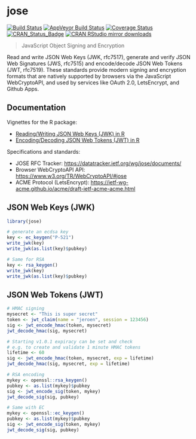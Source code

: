 # jose

[![Build Status](https://travis-ci.org/jeroen/jose.svg?branch=master)](https://travis-ci.org/jeroen/jose)
[![AppVeyor Build Status](https://ci.appveyor.com/api/projects/status/github/jeroen/jose?branch=master&svg=true)](https://ci.appveyor.com/project/jeroen/jose)
[![Coverage Status](https://codecov.io/github/jeroen/jose/coverage.svg?branch=master)](https://codecov.io/github/jeroen/jose?branch=master)
[![CRAN_Status_Badge](http://www.r-pkg.org/badges/version/jose)](http://cran.r-project.org/package=jose)
[![CRAN RStudio mirror downloads](http://cranlogs.r-pkg.org/badges/jose)](http://cran.r-project.org/web/packages/jose/index.html)

> JavaScript Object Signing and Encryption

Read and write JSON Web Keys (JWK, rfc7517), generate and verify JSON
Web Signatures (JWS, rfc7515) and encode/decode JSON Web Tokens (JWT, rfc7519).
These standards provide modern signing and encryption formats that are natively
supported by browsers via the JavaScript WebCryptoAPI, and used by services
like OAuth 2.0, LetsEncrypt, and Github Apps.

## Documentation

Vignettes for the R package:

 - [Reading/Writing JSON Web Keys (JWK) in R](https://cran.r-project.org/web/packages/jose/vignettes/jwk.html)
 - [Encoding/Decoding JSON Web Tokens (JWT) in R](https://cran.r-project.org/web/packages/jose/vignettes/jwt.html)

Specifications and standards:

 - JOSE RFC Tracker: https://datatracker.ietf.org/wg/jose/documents/
 - Browser WebCryptoAPI API: https://www.w3.org/TR/WebCryptoAPI/#jose
 - ACME Protocol (LetsEncrypt): https://ietf-wg-acme.github.io/acme/draft-ietf-acme-acme.html

## JSON Web Keys (JWK)

```r
library(jose)

# generate an ecdsa key
key <- ec_keygen("P-521")
write_jwk(key)
write_jwk(as.list(key)$pubkey)

# Same for RSA
key <- rsa_keygen()
write_jwk(key)
write_jwk(as.list(key)$pubkey)
```

## JSON Web Tokens (JWT)

```r
# HMAC signing
mysecret <- "This is super secret"
token <- jwt_claim(name = "jeroen", session = 123456)
sig <- jwt_encode_hmac(token, mysecret)
jwt_decode_hmac(sig, mysecret)

# Starting v1.0.1 expiracy can be set and check
# e.g. to create and validate 1 minute HMAC tokens
lifetime <- 60
sig <- jwt_encode_hmac(token, mysecret, exp = lifetime)
jwt_decode_hmac(sig, mysecret, exp = lifetime)

# RSA encoding
mykey <- openssl::rsa_keygen()
pubkey <- as.list(mykey)$pubkey
sig <- jwt_encode_sig(token, mykey)
jwt_decode_sig(sig, pubkey)

# Same with EC
mykey <- openssl::ec_keygen()
pubkey <- as.list(mykey)$pubkey
sig <- jwt_encode_sig(token, mykey)
jwt_decode_sig(sig, pubkey)
```
